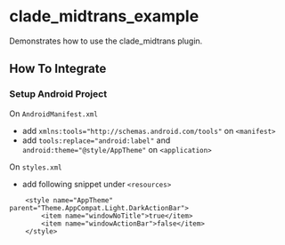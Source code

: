 # clade_midtrans_example

Demonstrates how to use the clade_midtrans plugin.

## How To Integrate

### Setup Android Project

On `AndroidManifest.xml`
- add `xmlns:tools="http://schemas.android.com/tools"` on `<manifest>`
- add `tools:replace="android:label"` and `android:theme="@style/AppTheme"` on `<application>`

On `styles.xml`
- add following snippet under `<resources>`
```
    <style name="AppTheme" parent="Theme.AppCompat.Light.DarkActionBar">
        <item name="windowNoTitle">true</item>
        <item name="windowActionBar">false</item>
    </style>
```
